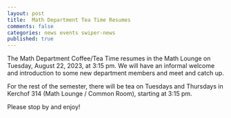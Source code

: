```yaml
---
layout: post
title:  Math Department Tea Time Resumes
comments: false
categories: news events swiper-news 
published: true
---
```



The Math Department Coffee/Tea Time resumes in the Math Lounge on Tuesday, August 22, 2023, at 3:15 pm. We will have an informal welcome and introduction to some new department members and meet and catch up.

For the rest of the semester, there will be tea on Tuesdays and Thursdays in Kerchof 314 (Math Lounge / Common Room), starting at 3:15 pm.

Please stop by and enjoy!